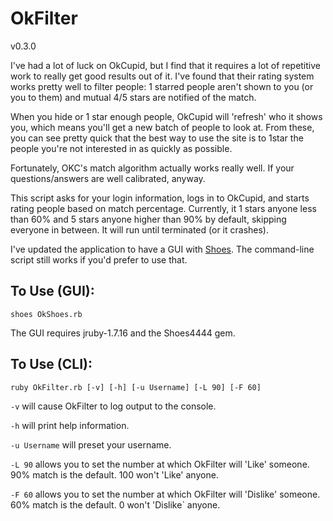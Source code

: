 # OkFilter

v0.3.0

I've had a lot of luck on OkCupid, but I find that it requires a lot of repetitive work to really get good results out of it. I've found that their rating system works pretty well to filter people: 1 starred people aren't shown to you (or you to them) and mutual 4/5 stars are notified of the match.

When you hide or 1 star enough people, OkCupid will 'refresh' who it shows you, which means you'll get a new batch of people to look at. From these, you can see pretty quick that the best way to use the site is to 1star the people you're not interested in as quickly as possible.

Fortunately, OKC's match algorithm actually works really well. If your questions/answers are well calibrated, anyway.

This script asks for your login information, logs in to OkCupid, and starts rating people based on match percentage. Currently, it 1 stars anyone less than 60% and 5 stars anyone higher than 90% by default, skipping everyone in between. It will run until terminated (or it crashes).

I've updated the application to have a GUI with [Shoes](http://www.github.com/shoes/shoes4). The command-line script still works if you'd prefer to use that.

## To Use (GUI):

`shoes OkShoes.rb`

The GUI requires jruby-1.7.16 and the Shoes4444 gem. 

## To Use (CLI):

`ruby OkFilter.rb [-v] [-h] [-u Username] [-L 90] [-F 60]`

`-v` will cause OkFilter to log output to the console.

`-h` will print help information.

`-u Username` will preset your username.

`-L 90` allows you to set the number at which OkFilter will 'Like' someone. 90% match is the default. 100 won't 'Like' anyone.

`-F 60` allows you to set the number at which OkFilter will 'Dislike' someone. 60% match is the default. 0 won't 'Dislike` anyone.
